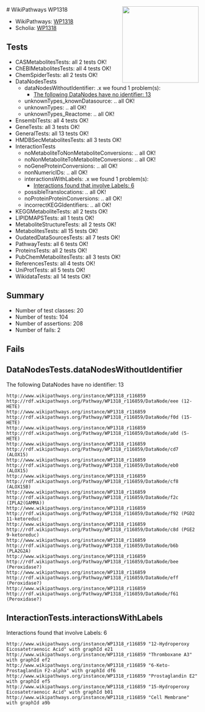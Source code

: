 <img style="float: right; width: 200px" src="https://upload.wikimedia.org/wikipedia/commons/thumb/8/83/Wplogo_with_text_500.png/640px-Wplogo_with_text_500.png" />
# WikiPathways WP1318

* WikiPathways: [WP1318](https://new.wikipathways.org/pathways/WP1318)
* Scholia: [WP1318](https://scholia.toolforge.org/wikipathways/WP1318)
## Tests
* CASMetabolitesTests: all 2 tests OK!
* ChEBIMetabolitesTests: all 4 tests OK!
* ChemSpiderTests: all 2 tests OK!
* DataNodesTests
    * dataNodesWithoutIdentifier: .x we found 1 problem(s):
        * [The following DataNodes have no identifier: 13](#8792c493)
    * unknownTypes_knownDatasource: .. all OK!
    * unknownTypes: .. all OK!
    * unknownTypes_Reactome: .. all OK!
* EnsemblTests: all 4 tests OK!
* GeneTests: all 3 tests OK!
* GeneralTests: all 13 tests OK!
* HMDBSecMetabolitesTests: all 3 tests OK!
* InteractionTests
    * noMetaboliteToNonMetaboliteConversions: .. all OK!
    * noNonMetaboliteToMetaboliteConversions: .. all OK!
    * noGeneProteinConversions: .. all OK!
    * nonNumericIDs: .. all OK!
    * interactionsWithLabels: .x we found 1 problem(s):
        * [Interactions found that involve Labels: 6](#630d267d)
    * possibleTranslocations: .. all OK!
    * noProteinProteinConversions: .. all OK!
    * incorrectKEGGIdentifiers: .. all OK!
* KEGGMetaboliteTests: all 2 tests OK!
* LIPIDMAPSTests: all 1 tests OK!
* MetaboliteStructureTests: all 2 tests OK!
* MetabolitesTests: all 15 tests OK!
* OudatedDataSourcesTests: all 7 tests OK!
* PathwayTests: all 6 tests OK!
* ProteinsTests: all 2 tests OK!
* PubChemMetabolitesTests: all 3 tests OK!
* ReferencesTests: all 4 tests OK!
* UniProtTests: all 5 tests OK!
* WikidataTests: all 14 tests OK!


## Summary

* Number of test classes: 20
* Number of tests: 104
* Number of assertions: 208
* Number of fails: 2

## Fails

<a name="8792c493" />

## DataNodesTests.dataNodesWithoutIdentifier

The following DataNodes have no identifier: 13
```
http://www.wikipathways.org/instance/WP1318_r116859 http://rdf.wikipathways.org/Pathway/WP1318_r116859/DataNode/eee (12-HETE)
http://www.wikipathways.org/instance/WP1318_r116859 http://rdf.wikipathways.org/Pathway/WP1318_r116859/DataNode/f0d (15-HETE)
http://www.wikipathways.org/instance/WP1318_r116859 http://rdf.wikipathways.org/Pathway/WP1318_r116859/DataNode/a0d (5-HETE)
http://www.wikipathways.org/instance/WP1318_r116859 http://rdf.wikipathways.org/Pathway/WP1318_r116859/DataNode/cd7 (ALOX15)
http://www.wikipathways.org/instance/WP1318_r116859 http://rdf.wikipathways.org/Pathway/WP1318_r116859/DataNode/eb0 (ALOX15)
http://www.wikipathways.org/instance/WP1318_r116859 http://rdf.wikipathways.org/Pathway/WP1318_r116859/DataNode/cf8 (ALOX15B)
http://www.wikipathways.org/instance/WP1318_r116859 http://rdf.wikipathways.org/Pathway/WP1318_r116859/DataNode/f2c (IPLA2(GAMMA))
http://www.wikipathways.org/instance/WP1318_r116859 http://rdf.wikipathways.org/Pathway/WP1318_r116859/DataNode/f92 (PGD2 11-ketoreduc)
http://www.wikipathways.org/instance/WP1318_r116859 http://rdf.wikipathways.org/Pathway/WP1318_r116859/DataNode/c8d (PGE2 9-ketoreduc)
http://www.wikipathways.org/instance/WP1318_r116859 http://rdf.wikipathways.org/Pathway/WP1318_r116859/DataNode/b6b (PLA2G2A)
http://www.wikipathways.org/instance/WP1318_r116859 http://rdf.wikipathways.org/Pathway/WP1318_r116859/DataNode/bee (Peroxidase?)
http://www.wikipathways.org/instance/WP1318_r116859 http://rdf.wikipathways.org/Pathway/WP1318_r116859/DataNode/eff (Peroxidase?)
http://www.wikipathways.org/instance/WP1318_r116859 http://rdf.wikipathways.org/Pathway/WP1318_r116859/DataNode/f61 (Peroxidase?)
```

<a name="630d267d" />

## InteractionTests.interactionsWithLabels

Interactions found that involve Labels: 6
```
http://www.wikipathways.org/instance/WP1318_r116859 "12-Hydroperoxy Eicosatetraenoic Acid" with graphId e21
http://www.wikipathways.org/instance/WP1318_r116859 "Thromboxane A3" with graphId ef2
http://www.wikipathways.org/instance/WP1318_r116859 "6-Keto-Prostaglandin F2-alpha" with graphId df6
http://www.wikipathways.org/instance/WP1318_r116859 "Prostaglandin E2" with graphId ef5
http://www.wikipathways.org/instance/WP1318_r116859 "15-Hydroperoxy Eicosatetraenoic Acid" with graphId b01
http://www.wikipathways.org/instance/WP1318_r116859 "Cell Membrane" with graphId a9b
```

